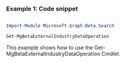 ### Example 1: Code snippet

```powershell

Import-Module Microsoft.Graph.Beta.Search

Get-MgBetaExternalIndustryDataOperation

```
This example shows how to use the Get-MgBetaExternalIndustryDataOperation Cmdlet.

